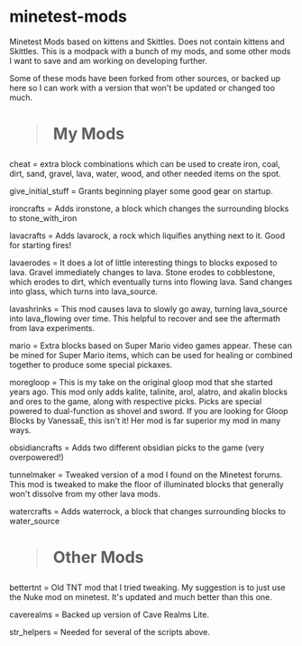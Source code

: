 # minetest-mods
Minetest Mods based on kittens and Skittles. Does not contain kittens and Skittles.
This is a modpack with a bunch of my mods, and some other mods I want to save and am working on developing further.

Some of these mods have been forked from other sources, or backed up here so I can work with a version that won't be updated or changed too much.

<h1><blockquote>My Mods</blockquote></h1>

cheat = extra block combinations which can be used to create iron, coal, dirt, sand, gravel, lava, water, wood, and other needed items on the spot.

give_initial_stuff = Grants beginning player some good gear on startup.

ironcrafts = Adds ironstone, a block which changes the surrounding blocks to stone_with_iron

lavacrafts = Adds lavarock, a rock which liquifies anything next to it. Good for starting fires!

lavaerodes = It does a lot of little interesting things to blocks exposed to lava. Gravel immediately changes to lava. Stone erodes to cobblestone, which erodes to dirt, which eventually turns into flowing lava. Sand changes into glass, which turns into lava_source.

lavashrinks = This mod causes lava to slowly go away, turning lava_source into lava_flowing over time. This helpful to recover and see the aftermath from lava experiments.

mario = Extra blocks based on Super Mario video games appear. These can be mined for Super Mario items, which can be used for healing or combined together to produce some special pickaxes.

moregloop = This is my take on the original gloop mod that she started years ago. This mod only adds kalite, talinite, arol, alatro, and akalin blocks and ores to the game, along with respective picks. Picks are special powered to dual-function as shovel and sword.
If you are looking for Gloop Blocks by VanessaE, this isn't it! Her mod is far superior my mod in many ways.

obsidiancrafts = Adds two different obsidian picks to the game (very overpowered!)

tunnelmaker = Tweaked version of a mod I found on the Minetest forums. This mod is tweaked to make the floor of illuminated blocks that generally won't dissolve from my other lava mods.

watercrafts = Adds waterrock, a block that changes surrounding blocks to water_source


<h1><blockquote>Other Mods</blockquote></h1>

bettertnt = Old TNT mod that I tried tweaking. My suggestion is to just use the Nuke mod on minetest. It's updated and much better than this one.

caverealms = Backed up version of Cave Realms Lite.

str_helpers = Needed for several of the scripts above.